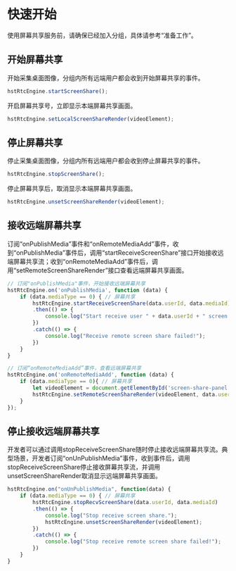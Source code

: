# 快速开始

使用屏幕共享服务前，请确保已经加入分组，具体请参考“准备工作”。


## 开始屏幕共享

开始采集桌面图像，分组内所有远端用户都会收到开始屏幕共享的事件。

```js
hstRtcEngine.startScreenShare();
```

开启屏幕共享号，立即显示本端屏幕共享画面。

```js
hstRtcEngine.setLocalScreenShareRender(videoElement);
```

## 停止屏幕共享

停止采集桌面图像，分组内所有远端用户都会收到停止屏幕共享的事件。

```js
hstRtcEngine.stopScreenShare();
```

停止屏幕共享后，取消显示本端屏幕共享画面。

```js
hstRtcEngine.unsetScreenShareRender(videoElement);
```

## 接收远端屏幕共享

订阅“onPublishMedia”事件和“onRemoteMediaAdd”事件，收到“onPublishMedia”事件后，调用“startReceiveScreenShare”接口开始接收远端屏幕共享流；收到“onRemoteMediaAdd”事件后，调用“setRemoteScreenShareRender”接口查看远端屏幕共享画面。

```js
// 订阅"onPublishMedia"事件，开始接收远端屏幕共享
hstRtcEngine.on('onPublishMedia', function (data) {
    if (data.mediaType == 0) { // 屏幕共享	
        hstRtcEngine.startReceiveScreenShare(data.userId, data.mediaId)
        .then(() => {
            console.log("Start receive user " + data.userId + " screen share! ");
        })
        .catch(() => {
            console.log("Receive remote screen share failed!");
        })
    } 
}

// 订阅“onRemoteMediaAdd”事件，查看远端屏幕共享
hstRtcEngine.on('onRemoteMediaAdd', function (data) {
    if (data.mediaType == 0){ // 屏幕共享
        let videoElement = document.getElementById('screen-share-panel');
        hstRtcEngine.setRemoteScreenShareRender(videoElement, data.userId, data.mediaId);
    }
});

```

## 停止接收远端屏幕共享

开发者可以通过调用stopReceiveScreenShare随时停止接收远端屏幕共享流。典型场景，开发者订阅“onUnPublishMedia”事件，收到事件后，调用stopReceiveScreenShare停止接收屏幕共享流，并调用unsetScreenShareRender取消显示远端屏幕共享画面。

```js
hstRtcEngine.on("onUnPublishMedia", function(data) {
    if (data.mediaType == 0) { // 屏幕共享
        hstRtcEngine.stopRecvScreenShare(data.userId, data.mediaId)
        .then(() => {
            console.log("Stop receive screen share.");
            hstRtcEngine.unsetScreenShareRender(videoElement);
        })
        .catch(() => {
            console.log("Stop receive remote screen share failed!");
        })
    }
}
```